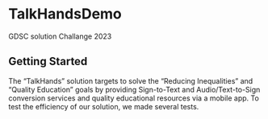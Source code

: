 # TalkHandsDemo

GDSC solution Challange 2023 

## Getting Started

The “TalkHands” solution targets to solve the “Reducing Inequalities” and “Quality Education” goals by providing Sign-to-Text and Audio/Text-to-Sign conversion services and quality educational resources via a mobile app. To test the efficiency of our solution, we made several tests.

